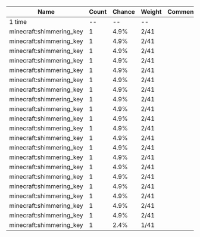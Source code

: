 | Name                     | Count | Chance | Weight | Comment |
| ------------------------ | ----- | ------ | ------ | ------- |
| 1 time                   |    -- |     -- |     -- |         |
| minecraft:shimmering_key |     1 |   4.9% |   2/41 |         |
| minecraft:shimmering_key |     1 |   4.9% |   2/41 |         |
| minecraft:shimmering_key |     1 |   4.9% |   2/41 |         |
| minecraft:shimmering_key |     1 |   4.9% |   2/41 |         |
| minecraft:shimmering_key |     1 |   4.9% |   2/41 |         |
| minecraft:shimmering_key |     1 |   4.9% |   2/41 |         |
| minecraft:shimmering_key |     1 |   4.9% |   2/41 |         |
| minecraft:shimmering_key |     1 |   4.9% |   2/41 |         |
| minecraft:shimmering_key |     1 |   4.9% |   2/41 |         |
| minecraft:shimmering_key |     1 |   4.9% |   2/41 |         |
| minecraft:shimmering_key |     1 |   4.9% |   2/41 |         |
| minecraft:shimmering_key |     1 |   4.9% |   2/41 |         |
| minecraft:shimmering_key |     1 |   4.9% |   2/41 |         |
| minecraft:shimmering_key |     1 |   4.9% |   2/41 |         |
| minecraft:shimmering_key |     1 |   4.9% |   2/41 |         |
| minecraft:shimmering_key |     1 |   4.9% |   2/41 |         |
| minecraft:shimmering_key |     1 |   4.9% |   2/41 |         |
| minecraft:shimmering_key |     1 |   4.9% |   2/41 |         |
| minecraft:shimmering_key |     1 |   4.9% |   2/41 |         |
| minecraft:shimmering_key |     1 |   4.9% |   2/41 |         |
| minecraft:shimmering_key |     1 |   2.4% |   1/41 |         |
